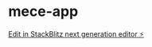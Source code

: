 # mece-app

[Edit in StackBlitz next generation editor ⚡️](https://stackblitz.com/~/github.com/ParthaChak79/mece-app)